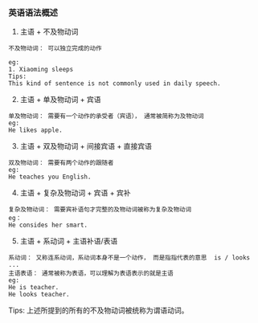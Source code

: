### 英语语法概述

1. 主语 + 不及物动词
```
不及物动词： 可以独立完成的动作

eg:
1. Xiaoming sleeps
Tips:
This kind of sentence is not commonly used in daily speech.
```

2. 主语 + 单及物动词 + 宾语
```
单及物动词： 需要有一个动作的承受者（宾语）， 通常被简称为及物动词
eg:
He likes apple.
```

3. 主语 + 双及物动词 + 间接宾语 + 直接宾语
```
双及物动词： 需要有两个动作的跟随者
eg:
He teaches you English.
```

4. 主语 + 复杂及物动词 + 宾语 + 宾补
```
复杂及物动词： 需要宾补语句才完整的及物动词被称为复杂及物动词
eg：
He consides her smart.
```

5. 主语 + 系动词 + 主语补语/表语
```
系动词： 又称连系动词，系动词本身不是一个动作， 而是指指代表的意思  is / looks ...
主语表语： 通常被称为表语，可以理解为表语表示的就是主语
eg:
He is teacher.
He looks teacher.
```

Tips:
上述所提到的所有的不及物动词被统称为谓语动词。

